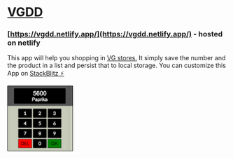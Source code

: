 # [VGDD](https://vgdd.netlify.app/)

### [https://vgdd.netlify.app/](https://vgdd.netlify.app/) - hosted on netlify

This app will help you shopping in [VG stores.](https://www.vg-dresden.de/unsere-maerkte) It simply save the number and the product in a list and persist that to local storage. You can customize this App on [StackBlitz ⚡️](https://stackblitz.com/edit/vgdd)

<img src="./src/icon.png" width="150px">
